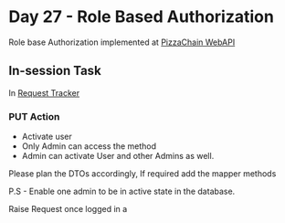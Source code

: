 # Day 27 - Role Based Authorization
Role base Authorization implemented at [PizzaChain WebAPI](https://github.com/aslamcodes/Intern100/tree/main/day%2025%20Regions%2C%20Auth%2C%20DTOs%2C%20Error%20Models%2C%20API%20documentations/Pizza.NETSLN)

## In-session Task
In [Request Tracker](https://github.com/aslamcodes/Intern100/tree/main/day%2025%20Regions%2C%20Auth%2C%20DTOs%2C%20Error%20Models%2C%20API%20documentations/RequestTracker)


### PUT Action  
- Activate user	
- Only Admin can access the method
- Admin can activate User and other Admins as well.

Please plan the DTOs accordingly, If required add the mapper methods

P.S - Enable one admin to be in active state in the database.

Raise Request once logged in
a